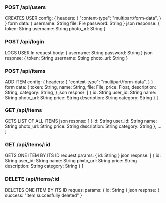 ### POST /api/users
CREATES USER
config:
{
    headers: {
        "content-type": "multipart/form-data",
    }
}
form data:
{
    username: String
    file: File
    password: String
}
json response:
{
    token: String
    username: String
    photo_url: String
}

### POST /api/login
LOGS USER In
request body:
{
    username: String
    password: String
}
json respnse:
{
    token: String
    username: String
    photo_url: String
}

### POST /api/items
ADD ITEM
config:
{
    headers: {
        "content-type": "multipart/form-data",
    }
}
form data:
{
    token: String,
    name: String,
    file: File,
    price: Float,
    description: String,
    category: String,
}
json respnse:
[
    {
        id: String
        user_id: String
        name: String
        photo_url: String
        price: String
        description: String
        category: String
    }
]

### GET /api/items
GETS LIST OF ALL ITEMS
json respnse:
[
    {
        id: String
        user_id: String
        name: String
        photo_url: String
        price: String
        description: String
        category: String
    }, ...
]

### GET /api/items/:id
GETS ONE ITEM BY ITS ID
request params: 
{
    id: String
}
json respnse:
[
    {
        id: String
        user_id: String
        name: String
        photo_url: String
        price: String
        description: String
        category: String
    }
]

### DELETE /api/items/:id
DELETES ONE ITEM BY ITS ID
request params: 
{
    id: String
}
json respnse:
{
    success: "item succesfully deleted" 
}



